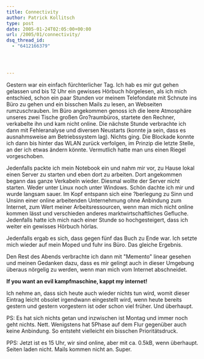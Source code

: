 ```yaml
---
title: Connectivity
author: Patrick Kollitsch
type: post
date: 2005-01-24T02:05:00+00:00
url: /2005/01/connectivity/
dsq_thread_id:
  - "6412166379"




---
```

Gestern war ein einfach fürchterlicher Tag. Ich hab es mir gut gehen gelassen und bis 12 Uhr ein gewisses Hörbuch hörgelesen, als ich mich entschied, schon ein paar Stunden vor meinem Telefondate mit Schnute ins Büro zu gehen und ein bisschen Mails zu lesen, an Webseiten rumzuschrauben. Im Büro angekommen genoss ich die leere Atmosphäre unseres zwei Tische großen Gro?raumbüros, startete den Rechner, verkabelte ihn und kam nicht online. Die nächste Stunde verbrachte ich dann mit Fehleranalyse und diversen Neustarts (konnte ja sein, dass es ausnahmsweise am Betriebssystem lag). Nichts ging. Die Blockade konnte ich dann bis hinter das WLAN zurück verfolgen, im Prinzip die letzte Stelle, an der ich etwas ändern könnte. Vermutlich hatte man uns einen Riegel vorgeschoben.

Jedenfalls packte ich mein Notebook ein und nahm mir vor, zu Hause lokal einen Server zu starten und eben dort zu arbeiten. Dort angekommen begann das ganze Verkabeln wieder. Diesmal wollte der Server nicht starten. Weder unter Linux noch unter Windows. Schön dachte ich mir und wurde langsam sauer. Im Kopf entspann sich eine ?berlegung zu Sinn und Unsinn einer online arbeitenden Unternehmung ohne Anbindung zum Internet, zum Wert meiner Arbeitsressourcen, wenn man mich nicht online kommen lässt und verschieden anderes marktwirtschaftliches Gefluche. Jedenfalls hatte ich mich nach einer Stunde so hochgesteigert, dass ich weiter ein gewisses Hörbuch hörlas.

Jedenfalls ergab es sich, dass gegen fünf das Buch zu Ende war. Ich setzte mich wieder auf mein Moped und fuhr ins Büro. Das gleiche Ergebnis. 

Den Rest des Abends verbrachte ich dann mit "Memento" linear gesehen und meinen Gedanken dazu, dass es mir gelingt auch in dieser Umgebung überaus nörgelig zu werden, wenn man mich vom Internet abschneidet. 

**If you want an evil kampfmaschine, kappt my internet!**

Ich nehme an, dass sich heute auch wieder nichts tun wird, womit dieser Eintrag leicht obsolet irgendwann eingestellt wird, wenn heute bereits gestern und gestern vorgestern ist oder schon viel früher. Und überhaupt.

PS: Es hat sich nichts getan und inzwischen ist Montag und immer noch geht nichts. Nett. Wenigstens hat 5Phase auf dem Flur gegenüber auch keine Anbindung. So entsteht vielleicht ein bisschen Prioritätsdruck.

PPS: Jetzt ist es 15 Uhr, wir sind online, aber mit ca. 0.5kB, wenn überhaupt. Seiten laden nicht. Mails kommen nicht an. Super.
